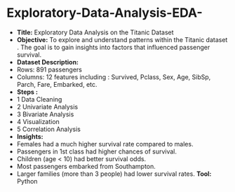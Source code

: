 # Exploratory-Data-Analysis-EDA-
- **Title:** Exploratory Data Analysis on the Titanic Dataset
- **Objective:** To explore and understand patterns within the Titanic dataset . The goal is to gain insights into factors that influenced passenger survival.
- **Dataset Description:**
- 	Rows: 891 passengers
- 	Columns: 12 features including : Survived, Pclass, Sex, Age, SibSp, Parch, Fare, Embarked, etc.
- **Steps :**
 - 1 Data Cleaning 
 - 2 Univariate Analysis
 - 3 Bivariate Analysis
 - 4 Visualization
 - 5 Correlation Analysis
- **Insights:**
-	Females had a much higher survival rate compared to males.
-	Passengers in 1st class had higher chances of survival.
-	Children (age < 10) had better survival odds.
-	Most passengers embarked from Southampton.
-	Larger families (more than 3 people) had lower survival rates.
**Tool:** Python 

